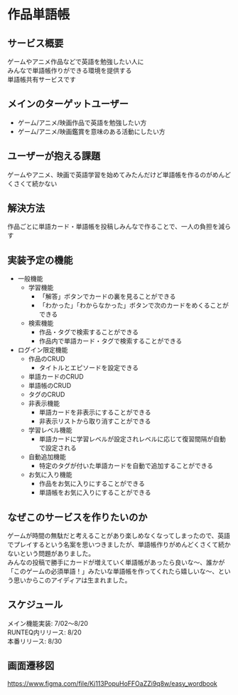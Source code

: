 # 作品単語帳
## サービス概要

ゲームやアニメ作品などで英語を勉強したい人に  
みんなで単語帳作りができる環境を提供する  
単語帳共有サービスです

## メインのターゲットユーザー

- ゲーム/アニメ/映画作品で英語を勉強したい方
- ゲーム/アニメ/映画鑑賞を意味のある活動にしたい方

## ユーザーが抱える課題

ゲームやアニメ、映画で英語学習を始めてみたんだけど単語帳を作るのがめんどくさくて続かない

## 解決方法

作品ごとに単語カード・単語帳を投稿しみんなで作ることで、一人の負担を減らす

## 実装予定の機能

- 一般機能
  - 学習機能
    - 「解答」ボタンでカードの裏を見ることができる
    - 「わかった」「わからなかった」ボタンで次のカードをめくることができる
  - 検索機能
    - 作品・タグで検索することができる
    - 作品内で単語カード・タグで検索することができる
- ログイン限定機能
  - 作品のCRUD
    - タイトルとエピソードを設定できる
  - 単語カードのCRUD
  - 単語帳のCRUD
  - タグのCRUD
  - 非表示機能
    - 単語カードを非表示にすることができる
    - 非表示リストから取り消すことができる
  - 学習レベル機能
    - 単語カードに学習レベルが設定されレベルに応じて復習間隔が自動で設定される
  - 自動追加機能
    - 特定のタグが付いた単語カードを自動で追加することができる
  - お気に入り機能
    - 作品をお気に入りにすることができる
    - 単語帳をお気に入りにすることができる

## なぜこのサービスを作りたいのか

ゲームが時間の無駄だと考えることがあり楽しめなくなってしまったので、英語でプレイするという名案を思いつきましたが、単語帳作りがめんどくさくて続かないという問題がありました。  
みんなの投稿で勝手にカードが増えていく単語帳があったら良いな〜、誰かが「このゲームの必須単語！」みたいな単語帳を作ってくれたら嬉しいな〜、という思いからこのアイディアは生まれました。

## スケジュール

メイン機能実装: 7/02〜8/20  
RUNTEQ内リリース: 8/20  
本番リリース: 8/30

## 画面遷移図

https://www.figma.com/file/Kj113PopuHoFFOaZZi9q8w/easy_wordbook
